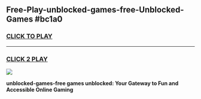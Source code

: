 
## Free-Play-unblocked-games-free-Unblocked-Games #bc1a0
<h3>
<a href="https://news.freeplayer.one?title=unblocked-games-free&ref=8M">CLICK TO PLAY</a></h3>
<hr>

<h3>
<a href="https://news.freeplayer.one?title=unblocked-games-free&ref=8M">CLICK 2 PLAY</a>
  
</h3>

<a href="https://news.freeplayer.one?title=unblocked-games-free&ref=8M"><img src="https://clearcache.store/games.png"></a>


**unblocked-games-free games unblocked: Your Gateway to Fun and Accessible Online Gaming**
